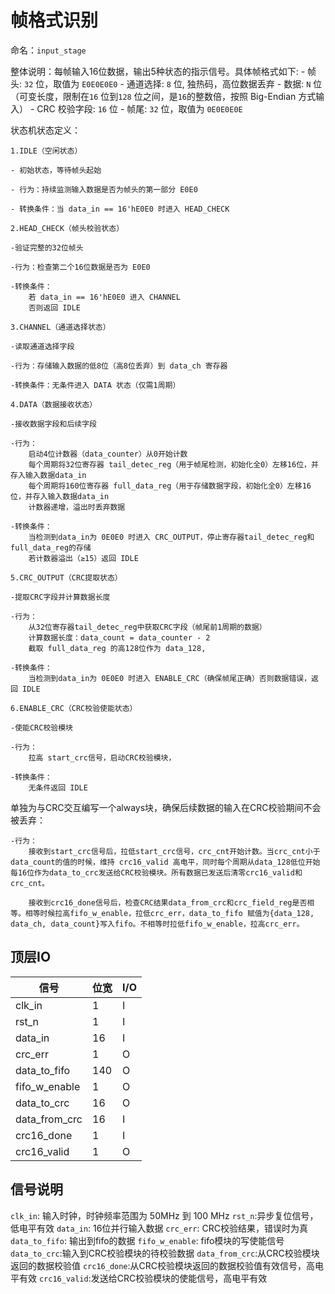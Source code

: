 # 帧格式识别

命名：`input_stage`

整体说明：每帧输入16位数据，输出5种状态的指示信号。具体帧格式如下:
    - 帧头:
    `32` 位，取值为 `E0E0E0E0`
    - 通道选择:
    `8` 位, 独热码，高位数据丢弃
    - 数据:
    `N` 位（可变长度，限制在`16` 位到`128` 位之间，是`16`的整数倍，按照 Big-Endian 方式输入）
    - CRC 校验字段:
    `16` 位
    - 帧尾:
    `32` 位，取值为 `0E0E0E0E`

状态机状态定义：

`1.​IDLE​（空闲状态）`

    - 初始状态，等待帧头起始
    
    - 行为：持续监测输入数据是否为帧头的第一部分 E0E0
    
    - 转换条件：当 data_in == 16'hE0E0 时进入 HEAD_CHECK
    
`2.HEAD_CHECK​（帧头校验状态）`

    -验证完整的32位帧头
    
    -行为：检查第二个16位数据是否为 E0E0
    
    -转换条件：
        若 data_in == 16'hE0E0 进入 CHANNEL
        否则返回 IDLE
        
`3.​CHANNEL​（通道选择状态）`

    -读取通道选择字段
    
    -行为：存储输入数据的低8位（高8位丢弃）到 data_ch 寄存器
    
    -转换条件：无条件进入 DATA 状态（仅需1周期）
    
`4.​DATA​（数据接收状态）`

    -接收数据字段和后续字段
    
    -行为：
        启动4位计数器（data_counter）从0开始计数
        每个周期将32位寄存器 tail_detec_reg（用于帧尾检测，初始化全0）左移16位，并存入输入数据data_in
        每个周期将160位寄存器 full_data_reg（用于存储数据字段，初始化全0）左移16位，并存入输入数据data_in
        计数器递增，溢出时丢弃数据
        
    -转换条件：
        当检测到data_in为 0E0E0 时进入 CRC_OUTPUT，停止寄存器tail_detec_reg和full_data_reg的存储
        若计数器溢出（≥15）返回 IDLE
        
`5.​CRC_OUTPUT​（CRC提取状态）`

    -提取CRC字段并计算数据长度
    
    -行为：
        从32位寄存器tail_detec_reg中获取CRC字段（帧尾前1周期的数据）
        计算数据长度：data_count = data_counter - 2
        截取 full_data_reg 的高128位作为 data_128,
        
    -转换条件：
        当检测到data_in为 0E0E0 时进入 ENABLE_CRC（确保帧尾正确）否则数据错误，返回 IDLE

    
`6.​ENABLE_CRC​（CRC校验使能状态）`

    -使能CRC校验模块
    
    -行为：
        拉高 start_crc信号，启动CRC校验模块，
        
    -转换条件：
        无条件返回 IDLE

单独为与CRC交互编写一个always块，确保后续数据的输入在CRC校验期间不会被丢弃：

    -行为：
        接收到start_crc信号后，拉低start_crc信号，crc_cnt开始计数。当crc_cnt小于data_count的值的时候，维持 crc16_valid 高电平，同时每个周期从data_128低位开始每16位作为data_to_crc发送给CRC校验模块。所有数据已发送后清零crc16_valid和crc_cnt。

        接收到crc16_done信号后，检查CRC结果data_from_crc和crc_field_reg是否相等。相等时候拉高fifo_w_enable，拉低crc_err，data_to_fifo 赋值为{data_128, data_ch, data_count}写入fifo。不相等时拉低fifo_w_enable，拉高crc_err。
        
## 顶层IO

|信号|位宽|I/O|
|-----|-----|-----|
|clk_in|1|I|
|rst_n|1|I|
|data_in|16|I|
|crc_err|1|O|
|data_to_fifo|140|O|
|fifo_w_enable|1|O|
|data_to_crc|16|O|
|data_from_crc|16|I|
|crc16_done|1|I|
|crc16_valid|1|O|

## 信号说明

`clk_in`: 输入时钟，时钟频率范围为 50MHz 到 100 MHz
`rst_n`:异步复位信号，低电平有效
`data_in`: 16位并行输入数据
`crc_err`: CRC校验结果，错误时为真
`data_to_fifo`: 输出到fifo的数据
`fifo_w_enable`: fifo模块的写使能信号
`data_to_crc`:输入到CRC校验模块的待校验数据
`data_from_crc`:从CRC校验模块返回的数据校验值
`crc16_done`:从CRC校验模块返回的数据校验值有效信号，高电平有效
`crc16_valid`:发送给CRC校验模块的使能信号，高电平有效
